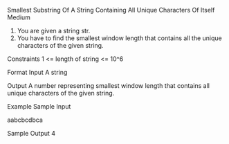 Smallest Substring Of A String Containing All Unique Characters Of Itself
Medium

1. You are given a string str.
2. You have to find the smallest window length that contains all the unique characters of the given string.

Constraints
1 <= length of string <= 10^6

Format
Input
A string

Output
A number representing smallest window length that contains all unique characters of the given string.

Example
Sample Input

aabcbcdbca

Sample Output
4